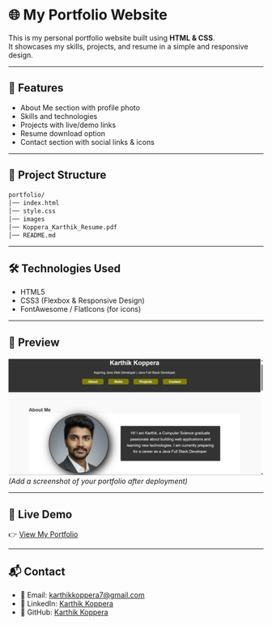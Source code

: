 # 🌐 My Portfolio Website

This is my personal portfolio website built using **HTML & CSS**.  
It showcases my skills, projects, and resume in a simple and responsive design.

---

## 🚀 Features

- About Me section with profile photo
- Skills and technologies
- Projects with live/demo links
- Resume download option
- Contact section with social links & icons

---

## 📂 Project Structure

```
portfolio/
│── index.html
│── style.css
│── images
│── Koppera_Karthik_Resume.pdf
│── README.md
```

---

## 🛠️ Technologies Used

- HTML5
- CSS3 (Flexbox & Responsive Design)
- FontAwesome / FlatIcons (for icons)

---

## 📸 Preview

![Portfolio Preview](./images/preview.png)  
_(Add a screenshot of your portfolio after deployment)_

---

## 🔗 Live Demo

👉 [View My Portfolio](https://karthik-koppera.github.io/my-portfolio/)

---

## 📬 Contact

- 📧 Email: karthikkoppera7@gmail.com
- 🔗 LinkedIn: [Karthik Koppera](https://www.linkedin.com/in/karthik-koppera-2440b22ab/)
- 🐙 GitHub: [Karthik Koppera](https://github.com/Karthik-Koppera)
